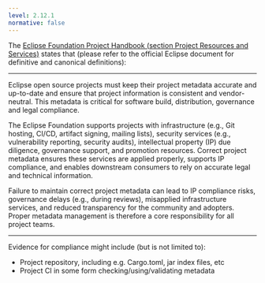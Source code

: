 ```yaml
---
level: 2.12.1
normative: false
---
```


The [Eclipse Foundation Project Handbook (section Project Resources and Services)](https://www.eclipse.org/projects/handbook/#project-resources-and-services) states that (please refer to the official Eclipse document for definitive and canonical definitions):

---

Eclipse open source projects must keep their project metadata accurate and up-to-date and ensure that project information is consistent and vendor-neutral. This metadata is critical for software build, distribution, governance and legal compliance.

The Eclipse Foundation supports projects with infrastructure (e.g., Git hosting, CI/CD, artifact signing, mailing lists), security services (e.g., vulnerability reporting, security audits), intellectual property (IP) due diligence, governance support, and promotion resources. Correct project metadata ensures these services are applied properly, supports IP compliance, and enables downstream consumers to rely on accurate legal and technical information.

Failure to maintain correct project metadata can lead to IP compliance risks, governance delays (e.g., during reviews), misapplied infrastructure services, and reduced transparency for the community and adopters. Proper metadata management is therefore a core responsibility for all project teams.

---

Evidence for compliance might include (but is not limited to):

* Project repository, including e.g. Cargo.toml, jar index files, etc
* Project CI in some form checking/using/validating metadata
